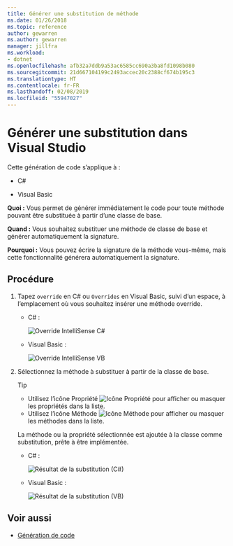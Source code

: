 ```yaml
---
title: Générer une substitution de méthode
ms.date: 01/26/2018
ms.topic: reference
author: gewarren
ms.author: gewarren
manager: jillfra
ms.workload:
- dotnet
ms.openlocfilehash: afb32a7ddb9a53ac6585cc690a3ba8fd1098b080
ms.sourcegitcommit: 21d667104199c2493accec20c2388cf674b195c3
ms.translationtype: HT
ms.contentlocale: fr-FR
ms.lasthandoff: 02/08/2019
ms.locfileid: "55947027"
---
```

# <a name="generate-an-override-in-visual-studio"></a>Générer une substitution dans Visual Studio

Cette génération de code s’applique à :

- C#

- Visual Basic

**Quoi :** Vous permet de générer immédiatement le code pour toute méthode pouvant être substituée à partir d’une classe de base.

**Quand :** Vous souhaitez substituer une méthode de classe de base et générer automatiquement la signature.

**Pourquoi :** Vous pouvez écrire la signature de la méthode vous-même, mais cette fonctionnalité générera automatiquement la signature.

## <a name="how-to"></a>Procédure

1. Tapez `override` en C# ou `Overrides` en Visual Basic, suivi d’un espace, à l’emplacement où vous souhaitez insérer une méthode override.

   - C# :

      ![Override IntelliSense C#](media/override-intellisense-cs.png)

   - Visual Basic :

      ![Override IntelliSense VB](media/override-intellisense-vb.png)

2. Sélectionnez la méthode à substituer à partir de la classe de base.

   > [!TIP]
   > - Utilisez l’icône Propriété ![Icône Propriété](media/override-property-cs.png) pour afficher ou masquer les propriétés dans la liste.
   > - Utilisez l’icône Méthode ![Icône Méthode](media/override-method-cs.png) pour afficher ou masquer les méthodes dans la liste.

   La méthode ou la propriété sélectionnée est ajoutée à la classe comme substitution, prête à être implémentée.

   - C# :

       ![Résultat de la substitution (C#)](media/override-result-cs.png)

   - Visual Basic :

       ![Résultat de la substitution (VB)](media/override-result-vb.png)

## <a name="see-also"></a>Voir aussi

- [Génération de code](../code-generation-in-visual-studio.md)